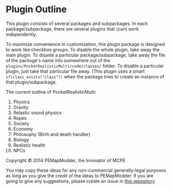 Plugin Outline
===
This plugin consists of several packages and subpackages. In each package/subpackage, there are several plugins that (can) work independently.

To maximize convenience in  customization, this plugin package is designed to work like checkbox groups. To disable the whole plugin, take away the main plugin. To disanle a particular package/subpackage, take away the file of the packsge's name into somewhere out of the `plugins/PocketRealisticMulti/code/classes/` folder. To disable a particular plugin, just take that particular file away. (This plugin uses a smart `if(class_exists("class"))` when the package tries to create an instance of that plugin/subpackage.

The current outline of PocketRealisticMulti:
1. Physics
  1. Gravity
  1. Relastic sound physics
  1. Ropes
1. Society
  1. Economy
  1. Philosophy (Birth and death handler)
1. Biology
  1. Realistic health
  1. NPCs




Copyright © 2014 PEMapModder, the Innovator of MCPE

You may copy these ideas for any non-commercial generally-legal purposes as long as you give the credit of the ideas to PEMapModder. If you are going to give any suggestions, please create an issue in [this repository](https://github.com/PEMapModder/PocketRealisticMulti).
